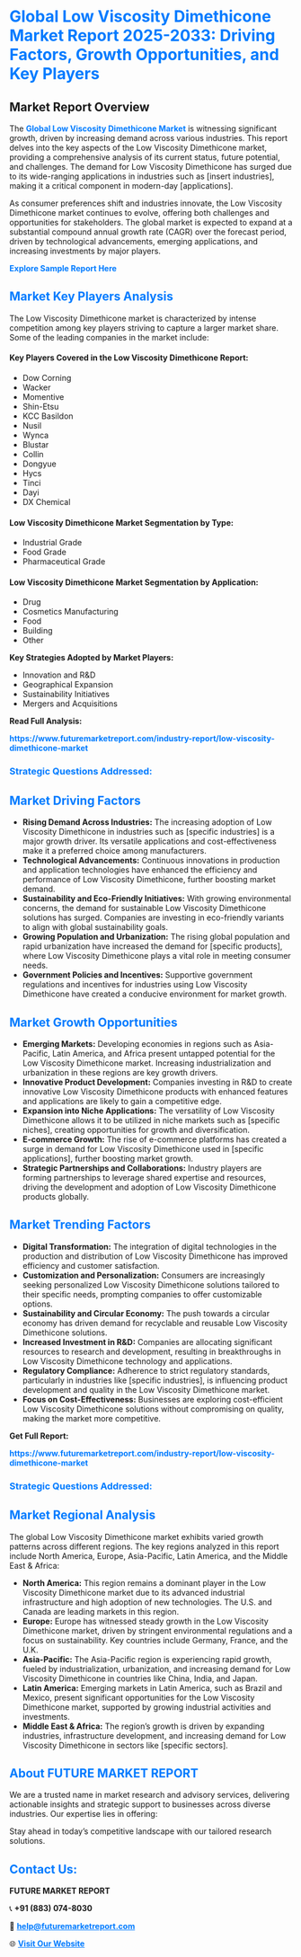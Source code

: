 <h1 style="color: #007BFF;">Global Low Viscosity Dimethicone Market Report 2025-2033: Driving Factors, Growth Opportunities, and Key Players</h1>

<section id="overview">
<h2>Market Report Overview</h2>
<p>The <a href="https://www.futuremarketreport.com/industry-report/low-viscosity-dimethicone-market" style="color: #007BFF; text-decoration: none;"><strong>Global Low Viscosity Dimethicone Market</strong></a> is witnessing significant growth, driven by increasing demand across various industries. This report delves into the key aspects of the Low Viscosity Dimethicone market, providing a comprehensive analysis of its current status, future potential, and challenges. The demand for Low Viscosity Dimethicone has surged due to its wide-ranging applications in industries such as [insert industries], making it a critical component in modern-day [applications].</p>
<p>As consumer preferences shift and industries innovate, the Low Viscosity Dimethicone market continues to evolve, offering both challenges and opportunities for stakeholders. The global market is expected to expand at a substantial compound annual growth rate (CAGR) over the forecast period, driven by technological advancements, emerging applications, and increasing investments by major players.</p>
</section>

<section id="overview">
<p><a href="https://www.futuremarketreport.com/request-sample/reportId=90007" style="color: #007BFF; text-decoration: none;"><strong>Explore Sample Report Here</strong></a></p>
</section>

<section id="key-players">
<h2 style="color: #007BFF;">Market Key Players Analysis</h2>
<p>The Low Viscosity Dimethicone market is characterized by intense competition among key players striving to capture a larger market share. Some of the leading companies in the market include:</p>
<h4>Key Players Covered in the Low Viscosity Dimethicone Report:</h4>
<ul><li>Dow Corning</li><li>Wacker</li><li>Momentive</li><li>Shin-Etsu</li><li>KCC Basildon</li><li>Nusil</li><li>Wynca</li><li>Blustar</li><li>Collin</li><li>Dongyue</li><li>Hycs</li><li>Tinci</li><li>Dayi</li><li>DX Chemical</li></ul>
<h4>Low Viscosity Dimethicone Market Segmentation by Type:</h4>
<ul><li>Industrial Grade</li><li>Food Grade</li><li>Pharmaceutical Grade</li></ul>

<h4>Low Viscosity Dimethicone Market Segmentation by Application:</h4>
<ul><li>Drug</li><li>Cosmetics Manufacturing</li><li>Food</li><li>Building</li><li>Other</li></ul>
<p><strong>Key Strategies Adopted by Market Players:</strong></p>
<ul>
<li>Innovation and R&D</li>
<li>Geographical Expansion</li>
<li>Sustainability Initiatives</li>
<li>Mergers and Acquisitions</li>
</ul>
</section>

<section>
<p><strong>Read Full Analysis: </strong></p><a href="https://www.futuremarketreport.com/industry-report/low-viscosity-dimethicone-market" style="color: #007BFF; text-decoration: none;"><strong>https://www.futuremarketreport.com/industry-report/low-viscosity-dimethicone-market</strong></a>
<h3 style="color: #007BFF;">Strategic Questions Addressed:</h3>
</section>

<section id="driving-factors">
<h2 style="color: #007BFF;">Market Driving Factors</h2>
<ul>
<li><strong>Rising Demand Across Industries:</strong> The increasing adoption of Low Viscosity Dimethicone in industries such as [specific industries] is a major growth driver. Its versatile applications and cost-effectiveness make it a preferred choice among manufacturers.</li>
<li><strong>Technological Advancements:</strong> Continuous innovations in production and application technologies have enhanced the efficiency and performance of Low Viscosity Dimethicone, further boosting market demand.</li>
<li><strong>Sustainability and Eco-Friendly Initiatives:</strong> With growing environmental concerns, the demand for sustainable Low Viscosity Dimethicone solutions has surged. Companies are investing in eco-friendly variants to align with global sustainability goals.</li>
<li><strong>Growing Population and Urbanization:</strong> The rising global population and rapid urbanization have increased the demand for [specific products], where Low Viscosity Dimethicone plays a vital role in meeting consumer needs.</li>
<li><strong>Government Policies and Incentives:</strong> Supportive government regulations and incentives for industries using Low Viscosity Dimethicone have created a conducive environment for market growth.</li>
</ul>
</section>

<section id="growth-opportunities">
<h2 style="color: #007BFF;">Market Growth Opportunities</h2>
<ul>
<li><strong>Emerging Markets:</strong> Developing economies in regions such as Asia-Pacific, Latin America, and Africa present untapped potential for the Low Viscosity Dimethicone market. Increasing industrialization and urbanization in these regions are key growth drivers.</li>
<li><strong>Innovative Product Development:</strong> Companies investing in R&D to create innovative Low Viscosity Dimethicone products with enhanced features and applications are likely to gain a competitive edge.</li>
<li><strong>Expansion into Niche Applications:</strong> The versatility of Low Viscosity Dimethicone allows it to be utilized in niche markets such as [specific niches], creating opportunities for growth and diversification.</li>
<li><strong>E-commerce Growth:</strong> The rise of e-commerce platforms has created a surge in demand for Low Viscosity Dimethicone used in [specific applications], further boosting market growth.</li>
<li><strong>Strategic Partnerships and Collaborations:</strong> Industry players are forming partnerships to leverage shared expertise and resources, driving the development and adoption of Low Viscosity Dimethicone products globally.</li>
</ul>
</section>

<section id="trending-factors">
<h2 style="color: #007BFF;">Market Trending Factors</h2>
<ul>
<li><strong>Digital Transformation:</strong> The integration of digital technologies in the production and distribution of Low Viscosity Dimethicone has improved efficiency and customer satisfaction.</li>
<li><strong>Customization and Personalization:</strong> Consumers are increasingly seeking personalized Low Viscosity Dimethicone solutions tailored to their specific needs, prompting companies to offer customizable options.</li>
<li><strong>Sustainability and Circular Economy:</strong> The push towards a circular economy has driven demand for recyclable and reusable Low Viscosity Dimethicone solutions.</li>
<li><strong>Increased Investment in R&D:</strong> Companies are allocating significant resources to research and development, resulting in breakthroughs in Low Viscosity Dimethicone technology and applications.</li>
<li><strong>Regulatory Compliance:</strong> Adherence to strict regulatory standards, particularly in industries like [specific industries], is influencing product development and quality in the Low Viscosity Dimethicone market.</li>
<li><strong>Focus on Cost-Effectiveness:</strong> Businesses are exploring cost-efficient Low Viscosity Dimethicone solutions without compromising on quality, making the market more competitive.</li>
</ul>
</section>

<section>
<p><strong>Get Full Report: </strong></p><a href="https://www.futuremarketreport.com/industry-report/low-viscosity-dimethicone-market" style="color: #007BFF; text-decoration: none;"><strong>https://www.futuremarketreport.com/industry-report/low-viscosity-dimethicone-market</strong></a>
<h3 style="color: #007BFF;">Strategic Questions Addressed:</h3>
</section>


<section id="regional-analysis">
<h2 style="color: #007BFF;">Market Regional Analysis</h2>
<p>The global Low Viscosity Dimethicone market exhibits varied growth patterns across different regions. The key regions analyzed in this report include North America, Europe, Asia-Pacific, Latin America, and the Middle East & Africa:</p>
<ul>
<li><strong>North America:</strong> This region remains a dominant player in the Low Viscosity Dimethicone market due to its advanced industrial infrastructure and high adoption of new technologies. The U.S. and Canada are leading markets in this region.</li>
<li><strong>Europe:</strong> Europe has witnessed steady growth in the Low Viscosity Dimethicone market, driven by stringent environmental regulations and a focus on sustainability. Key countries include Germany, France, and the U.K.</li>
<li><strong>Asia-Pacific:</strong> The Asia-Pacific region is experiencing rapid growth, fueled by industrialization, urbanization, and increasing demand for Low Viscosity Dimethicone in countries like China, India, and Japan.</li>
<li><strong>Latin America:</strong> Emerging markets in Latin America, such as Brazil and Mexico, present significant opportunities for the Low Viscosity Dimethicone market, supported by growing industrial activities and investments.</li>
<li><strong>Middle East & Africa:</strong> The region’s growth is driven by expanding industries, infrastructure development, and increasing demand for Low Viscosity Dimethicone in sectors like [specific sectors].</li>
</ul>
</section>

<footer>
<h2 style="color: #007BFF;">About FUTURE MARKET REPORT</h2>
<p>We are a trusted name in market research and advisory services, delivering actionable insights and strategic support to businesses across diverse industries. Our expertise lies in offering:</p>

<p>Stay ahead in today’s competitive landscape with our tailored research solutions.</p>

<h2 style="color: #007BFF;">Contact Us:</h2>
<p><strong>FUTURE MARKET REPORT</strong></p>
<p>📞 <strong>+91 (883) 074-8030</strong></p>
<p>📧 <strong><a href="mailto:help@futuremarketreport.com" style="color: #007BFF;">help@futuremarketreport.com</a></strong></p>
<p>🌐 <strong><a href="https://www.futuremarketreport.com/" style="color: #007BFF;">Visit Our Website</a></strong></p>
</footer>